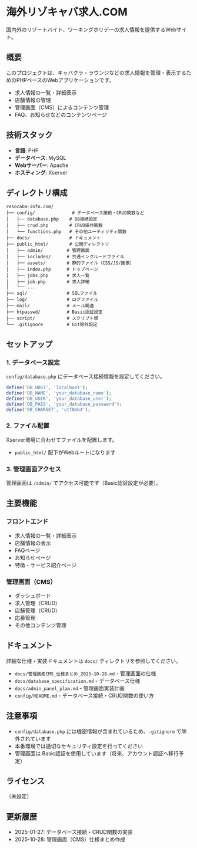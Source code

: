 # 海外リゾキャバ求人.COM

国内外のリゾートバイト、ワーキングホリデーの求人情報を提供するWebサイト。

## 概要

このプロジェクトは、キャバクラ・ラウンジなどの求人情報を管理・表示するためのPHPベースのWebアプリケーションです。
- 求人情報の一覧・詳細表示
- 店舗情報の管理
- 管理画面（CMS）によるコンテンツ管理
- FAQ、お知らせなどのコンテンツページ

## 技術スタック

- **言語**: PHP
- **データベース**: MySQL
- **Webサーバー**: Apache
- **ホスティング**: Xserver

## ディレクトリ構成

```
resocaba-info.com/
├── config/              # データベース接続・CRUD関数など
│   ├── database.php    # DB接続設定
│   ├── crud.php        # CRUD操作関数
│   └── functions.php   # その他ユーティリティ関数
├── docs/               # ドキュメント
├── public_html/        # 公開ディレクトリ
│   ├── admin/         # 管理画面
│   ├── includes/      # 共通インクルードファイル
│   ├── assets/        # 静的ファイル（CSS/JS/画像）
│   ├── index.php      # トップページ
│   ├── jobs.php       # 求人一覧
│   ├── job.php        # 求人詳細
│   └── ...
├── sql/               # SQLファイル
├── log/               # ログファイル
├── mail/              # メール関連
├── htpasswd/          # Basic認証設定
├── script/            # スクリプト類
└── .gitignore         # Git除外設定
```

## セットアップ

### 1. データベース設定

`config/database.php` にデータベース接続情報を設定してください。

```php
define('DB_HOST', 'localhost');
define('DB_NAME', 'your_database_name');
define('DB_USER', 'your_database_user');
define('DB_PASS', 'your_database_password');
define('DB_CHARSET', 'utf8mb4');
```

### 2. ファイル配置

Xserver環境に合わせてファイルを配置します。
- `public_html/` 配下がWebルートになります

### 3. 管理画面アクセス

管理画面は `/admin/` でアクセス可能です（Basic認証設定が必要）。

## 主要機能

### フロントエンド
- 求人情報の一覧・詳細表示
- 店舗情報の表示
- FAQページ
- お知らせページ
- 特徴・サービス紹介ページ

### 管理画面（CMS）
- ダッシュボード
- 求人管理（CRUD）
- 店舗管理（CRUD）
- 応募管理
- その他コンテンツ管理

## ドキュメント

詳細な仕様・実装ドキュメントは `docs/` ディレクトリを参照してください。

- `docs/管理画面CMS_仕様まとめ_2025-10-28.md` - 管理画面の仕様
- `docs/database_specification.md` - データベース仕様
- `docs/admin_panel_plan.md` - 管理画面実装計画
- `config/README.md` - データベース接続・CRUD関数の使い方

## 注意事項

- `config/database.php` には機密情報が含まれているため、`.gitignore` で除外されています
- 本番環境では適切なセキュリティ設定を行ってください
- 管理画面は Basic認証を使用しています（将来、アカウント認証へ移行予定）

## ライセンス

（未設定）

## 更新履歴

- 2025-01-27: データベース接続・CRUD関数の実装
- 2025-10-28: 管理画面（CMS）仕様まとめ作成

